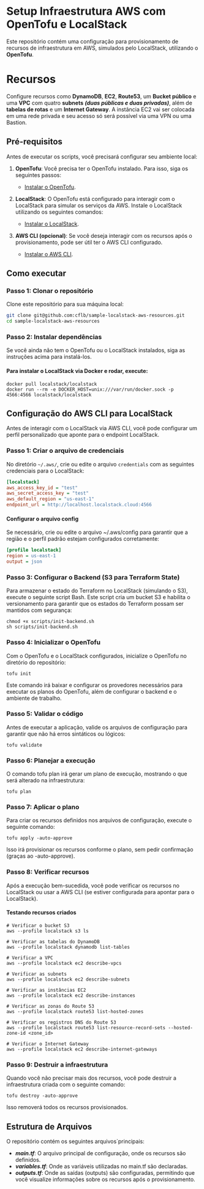 # Setup Infraestrutura AWS com OpenTofu e LocalStack

Este repositório contém uma configuração para provisionamento de recursos de infraestrutura em AWS, simulados pelo LocalStack, utilizando o **OpenTofu**.

# Recursos 

Configure recursos como **DynamoDB**, **EC2**, **Route53**, um **Bucket público** e uma **VPC** com quatro **subnets** ***(duas públicas e duas privadas)***, além de **tabelas de rotas** e um **Internet Gateway**.
A instãncia EC2 vai ser colocada em uma rede privada e seu acesso só será possível via uma VPN ou uma Bastion.

## Pré-requisitos

Antes de executar os scripts, você precisará configurar seu ambiente local:

1. **OpenTofu**: Você precisa ter o OpenTofu instalado. Para isso, siga os seguintes passos:
   - [Instalar o OpenTofu](https://github.com/opentofu/opentofu#installation).

2. **LocalStack**: O OpenTofu está configurado para interagir com o LocalStack para simular os serviços da AWS. Instale o LocalStack utilizando os seguintes comandos:
   - [Instalar o LocalStack](https://docs.localstack.cloud/references/installation/).

3. **AWS CLI (opcional)**: Se você deseja interagir com os recursos após o provisionamento, pode ser útil ter o AWS CLI configurado.
   - [Instalar o AWS CLI](https://aws.amazon.com/cli/).

## Como executar

### Passo 1: Clonar o repositório

Clone este repositório para sua máquina local:

```bash
git clone git@github.com:cflb/sample-localstack-aws-resources.git
cd sample-localstack-aws-resources
```

### Passo 2: Instalar dependências

Se você ainda não tem o OpenTofu ou o LocalStack instalados, siga as instruções acima para instalá-los.

#### Para instalar o LocalStack via Docker e rodar, execute:

```
docker pull localstack/localstack
docker run --rm -e DOCKER_HOST=unix:///var/run/docker.sock -p 4566:4566 localstack/localstack
```

## Configuração do AWS CLI para LocalStack

Antes de interagir com o LocalStack via AWS CLI, você pode configurar um perfil personalizado que aponte para o endpoint LocalStack.

### Passo 1: Criar o arquivo de credenciais

No diretório `~/.aws/`, crie ou edite o arquivo `credentials` com as seguintes credenciais para o LocalStack:

```ini
[localstack]
aws_access_key_id = "test"
aws_secret_access_key = "test"
aws_default_region = "us-east-1"
endpoint_url = http://localhost.localstack.cloud:4566
```
#### Configurar o arquivo config

Se necessário, crie ou edite o arquivo ~/.aws/config para garantir que a região e o perfil padrão estejam configurados corretamente:

```ini
[profile localstack]
region = us-east-1
output = json
```

### Passo 3: Configurar o Backend (S3 para Terraform State)

Para armazenar o estado do Terraform no LocalStack (simulando o S3), execute o seguinte script Bash. Este script cria um bucket S3 e habilita o versionamento para garantir que os estados do Terraform possam ser mantidos com segurança:

```
chmod +x scripts/init-backend.sh
sh scripts/init-backend.sh
```

### Passo 4: Inicializar o OpenTofu

Com o OpenTofu e o LocalStack configurados, inicialize o OpenTofu no diretório do repositório:

```
tofu init
```

Este comando irá baixar e configurar os provedores necessários para executar os planos do OpenTofu, além de configurar o backend e o ambiente de trabalho.

### Passo 5: Validar o código

Antes de executar a aplicação, valide os arquivos de configuração para garantir que não há erros sintáticos ou lógicos:

```
tofu validate
```

### Passo 6: Planejar a execução
O comando tofu plan irá gerar um plano de execução, mostrando o que será alterado na infraestrutura:

```
tofu plan
```

### Passo 7: Aplicar o plano

Para criar os recursos definidos nos arquivos de configuração, execute o seguinte comando:

```
tofu apply -auto-approve
```

Isso irá provisionar os recursos conforme o plano, sem pedir confirmação (graças ao -auto-approve).

### Passo 8: Verificar recursos

Após a execução bem-sucedida, você pode verificar os recursos no LocalStack ou usar a AWS CLI (se estiver configurada para apontar para o LocalStack).

#### Testando recursos criados
```
# Verificar o bucket S3
aws --profile localstack s3 ls

# Verificar as tabelas do DynamoDB
aws --profile localstack dynamodb list-tables

# Verificar a VPC
aws --profile localstack ec2 describe-vpcs

# Verificar as subnets
aws --profile localstack ec2 describe-subnets

# Verificar as instâncias EC2
aws --profile localstack ec2 describe-instances

# Verificar as zonas do Route 53
aws --profile localstack route53 list-hosted-zones

# Verificar os registros DNS do Route 53
aws --profile localstack route53 list-resource-record-sets --hosted-zone-id <zone_id>

# Verificar o Internet Gateway
aws --profile localstack ec2 describe-internet-gateways
```

### Passo 9: Destruir a infraestrutura

Quando você não precisar mais dos recursos, você pode destruir a infraestrutura criada com o seguinte comando:

```
tofu destroy -auto-approve
```

Isso removerá todos os recursos provisionados.

## Estrutura de Arquivos
O repositório contém os seguintes arquivos`principais:

- ***main.tf***: O arquivo principal de configuração, onde os recursos são definidos.
- ***variables.tf***: Onde as variáveis utilizadas no main.tf são declaradas.
- ***outputs.tf***: Onde as saídas (outputs) são configuradas, permitindo que você visualize informações sobre os recursos após o provisionamento.